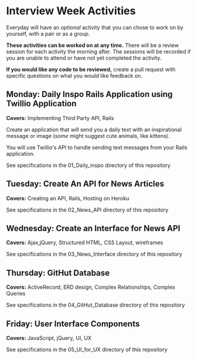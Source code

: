 # Interview Week Activities

Everyday will have an _optional_ activity that you can chose to work on by yourself, with a pair or as a group.

**These activities can be worked on at any time.** There will be a review session for each activity the morning after. The sessions will be recorded if you are unable to attend or have not yet completed the activity.

**If you would like any code to be reviewed,** create a pull request with specific questions on what you would like feedback on.


## **Monday:** Daily Inspo Rails Application using Twillio Application
**Covers:** Implementing Third Party API, Rails

Create an application that will send you a daily text with an inspirational message or image (*some* might suggest cute animals, like kittens).

You will use Twillio's API to handle sending text messages from your Rails application.

See specifications in the 01_Daily_inspo directory of this repository


## **Tuesday:** Create An API for News Articles
**Covers:** Creating an API, Rails, Hosting on Heroku

See specifications in the 02_News_API directory of this repository


## **Wednesday:** Create an Interface for News API
**Covers:** Ajax,jQuery, Structured HTML, CSS Layout, wireframes

See specifications in the 03_News_Interface directory of this repository



## **Thursday:** GitHut Database
**Covers:** ActiveRecord, ERD design, Complex Relationships, Complex Queries

See specifications in the 04_GitHut_Database directory of this repository

## **Friday:** User Interface Components
**Covers:** JavaScript, jQuery, UI, UX

See specifications in the 05_UI_for_UX directory of this repository
